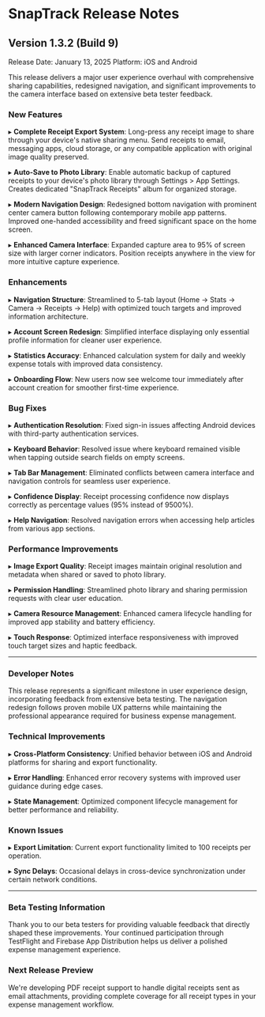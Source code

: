 # SnapTrack Release Notes

## Version 1.3.2 (Build 9)
Release Date: January 13, 2025
Platform: iOS and Android

This release delivers a major user experience overhaul with comprehensive sharing capabilities, redesigned navigation, and significant improvements to the camera interface based on extensive beta tester feedback.

### New Features

▸ **Complete Receipt Export System**: Long-press any receipt image to share through your device's native sharing menu. Send receipts to email, messaging apps, cloud storage, or any compatible application with original image quality preserved.

▸ **Auto-Save to Photo Library**: Enable automatic backup of captured receipts to your device's photo library through Settings > App Settings. Creates dedicated "SnapTrack Receipts" album for organized storage.

▸ **Modern Navigation Design**: Redesigned bottom navigation with prominent center camera button following contemporary mobile app patterns. Improved one-handed accessibility and freed significant space on the home screen.

▸ **Enhanced Camera Interface**: Expanded capture area to 95% of screen size with larger corner indicators. Position receipts anywhere in the view for more intuitive capture experience.

### Enhancements

▸ **Navigation Structure**: Streamlined to 5-tab layout (Home → Stats → Camera → Receipts → Help) with optimized touch targets and improved information architecture.

▸ **Account Screen Redesign**: Simplified interface displaying only essential profile information for cleaner user experience.

▸ **Statistics Accuracy**: Enhanced calculation system for daily and weekly expense totals with improved data consistency.

▸ **Onboarding Flow**: New users now see welcome tour immediately after account creation for smoother first-time experience.

### Bug Fixes

▸ **Authentication Resolution**: Fixed sign-in issues affecting Android devices with third-party authentication services.

▸ **Keyboard Behavior**: Resolved issue where keyboard remained visible when tapping outside search fields on empty screens.

▸ **Tab Bar Management**: Eliminated conflicts between camera interface and navigation controls for seamless user experience.

▸ **Confidence Display**: Receipt processing confidence now displays correctly as percentage values (95% instead of 9500%).

▸ **Help Navigation**: Resolved navigation errors when accessing help articles from various app sections.

### Performance Improvements

▸ **Image Export Quality**: Receipt images maintain original resolution and metadata when shared or saved to photo library.

▸ **Permission Handling**: Streamlined photo library and sharing permission requests with clear user education.

▸ **Camera Resource Management**: Enhanced camera lifecycle handling for improved app stability and battery efficiency.

▸ **Touch Response**: Optimized interface responsiveness with improved touch target sizes and haptic feedback.

---

### Developer Notes

This release represents a significant milestone in user experience design, incorporating feedback from extensive beta testing. The navigation redesign follows proven mobile UX patterns while maintaining the professional appearance required for business expense management.

### Technical Improvements

▸ **Cross-Platform Consistency**: Unified behavior between iOS and Android platforms for sharing and export functionality.

▸ **Error Handling**: Enhanced error recovery systems with improved user guidance during edge cases.

▸ **State Management**: Optimized component lifecycle management for better performance and reliability.

### Known Issues

▸ **Export Limitation**: Current export functionality limited to 100 receipts per operation.

▸ **Sync Delays**: Occasional delays in cross-device synchronization under certain network conditions.

---

### Beta Testing Information

Thank you to our beta testers for providing valuable feedback that directly shaped these improvements. Your continued participation through TestFlight and Firebase App Distribution helps us deliver a polished expense management experience.

### Next Release Preview

We're developing PDF receipt support to handle digital receipts sent as email attachments, providing complete coverage for all receipt types in your expense management workflow.